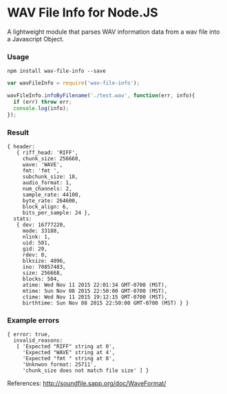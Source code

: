 # WAV File Info for Node.JS
A lightweight module that parses WAV information data from a wav file into a Javascript Object.

### Usage

```
npm install wav-file-info --save
```

```javascript
var wavFileInfo = require('wav-file-info');

wavFileInfo.infoByFilename('./test.wav', function(err, info){
  if (err) throw err;
  console.log(info);
});
```

### Result

```
{ header:
   { riff_head: 'RIFF',
     chunk_size: 256660,
     wave: 'WAVE',
     fmt: 'fmt ',
     subchunk_size: 18,
     audio_format: 1,
     num_channels: 2,
     sample_rate: 44100,
     byte_rate: 264600,
     block_align: 6,
     bits_per_sample: 24 },
  stats:
   { dev: 16777220,
     mode: 33188,
     nlink: 1,
     uid: 501,
     gid: 20,
     rdev: 0,
     blksize: 4096,
     ino: 70857483,
     size: 256668,
     blocks: 504,
     atime: Wed Nov 11 2015 22:01:34 GMT-0700 (MST),
     mtime: Sun Nov 08 2015 22:50:00 GMT-0700 (MST),
     ctime: Wed Nov 11 2015 19:12:15 GMT-0700 (MST),
     birthtime: Sun Nov 08 2015 22:50:00 GMT-0700 (MST) } }
```

### Example errors

```
{ error: true,
  invalid_reasons:
   [ 'Expected "RIFF" string at 0',
     'Expected "WAVE" string at 4',
     'Expected "fmt " string at 8',
     'Unknwon format: 25711',
     'chunk_size does not match file size' ] }
```


References:
 http://soundfile.sapp.org/doc/WaveFormat/

